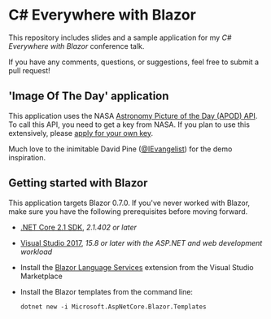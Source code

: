 # C# Everywhere with Blazor #
This repository includes slides and a sample application for my *C# Everywhere with Blazor* conference talk.

If you have any comments, questions, or suggestions, feel free to submit a pull request!

## 'Image Of The Day' application ##

This application uses the NASA [Astronomy Picture of the Day (APOD) API](https://api.nasa.gov/api.html#apod). To call this API, you need to get a key from NASA. If you plan to use 
this extensively, please [apply for your own key](https://api.nasa.gov/index.html#apply-for-an-api-key).

Much love to the inimitable David Pine ([@IEvangelist](https://github.com/IEvangelist)) for the demo inspiration.

## Getting started with Blazor ##
This application targets Blazor 0.7.0. If you've never worked with Blazor, make sure you have the following prerequisites before moving forward.
* [.NET Core 2.1 SDK](https://go.microsoft.com/fwlink/?linkid=873092), *2.1.402 or later*
* [Visual Studio 2017](https://go.microsoft.com/fwlink/?linkid=873092), *15.8 or later with the ASP.NET and web development workload*
* Install the [Blazor Language Services](https://marketplace.visualstudio.com/items?itemName=aspnet.blazor) extension from the Visual Studio Marketplace
* Install the Blazor templates from the command line:

    ```
    dotnet new -i Microsoft.AspNetCore.Blazor.Templates
    ```

